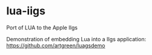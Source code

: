 # lua-iigs
Port of LUA to the Apple IIgs

Demonstration of embedding Lua into a IIgs application: https://github.com/artgreen/luagsdemo
